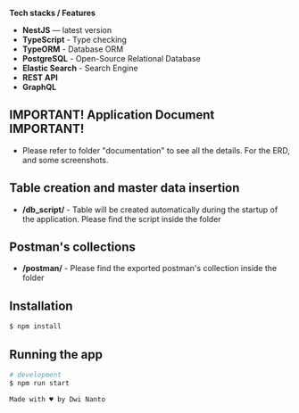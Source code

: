 
**Tech stacks / Features**

- **NestJS** — latest version
- **TypeScript** - Type checking
- **TypeORM** - Database ORM
- **PostgreSQL** - Open-Source Relational Database
- **Elastic Search** - Search Engine
- **REST API**
- **GraphQL**


## IMPORTANT! Application Document IMPORTANT!

- Please refer to folder "documentation" to see all the details. For the ERD, and some screenshots.

## Table creation and master data insertion

- **/db_script/** - Table will be created automatically during the startup of the application. Please find the script inside the folder

## Postman's collections

- **/postman/** - Please find the exported postman's collection inside the folder

## Installation

```bash
$ npm install
```

## Running the app

```bash
# development
$ npm run start

Made with ♥ by Dwi Nanto
